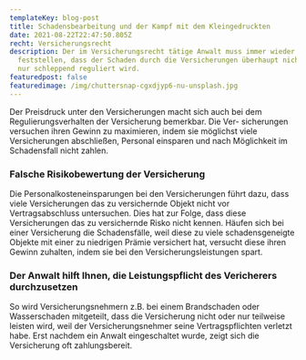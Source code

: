 ```yaml
---
templateKey: blog-post
title: Schadensbearbeitung und der Kampf mit dem Kleingedruckten
date: 2021-08-22T22:47:50.805Z
recht: Versicherungsrecht
description: Der im Versicherungsrecht tätige Anwalt muss immer wieder
  feststellen, dass der Schaden durch die Versicherungen überhaupt nicht oder
  nur schleppend reguliert wird.
featuredpost: false
featuredimage: /img/chuttersnap-cgxdjyp6-nu-unsplash.jpg
---
```

Der Preisdruck unter den Versicherungen macht sich auch bei dem Regulierungsverhalten der Versicherung bemerkbar. Die Ver- sicherungen versuchen ihren Gewinn zu maximieren, indem sie möglichst viele Versicherungen abschließen, Personal einsparen und nach Möglichkeit im Schadensfall nicht zahlen.

### Falsche Risikobewertung der Versicherung

Die Personalkosteneinsparungen bei den Versicherungen führt dazu, dass viele Versicherungen das zu versichernde Objekt nicht vor Vertragsabschluss untersuchen. Dies hat zur Folge, dass diese Versicherungen das zu versichernde Risko nicht kennen. Häufen sich bei einer Versicherung die Schadensfälle, weil diese zu viele schadensgeneigte Objekte mit einer zu niedrigen Prämie versichert hat, versucht diese ihren Gewinn zuhalten, indem sie bei den Versicherungsleistungen spart.

### Der Anwalt hilft Ihnen, die Leistungspflicht des Vericherers durchzusetzen

So wird Versicherungsnehmern z.B. bei einem Brandschaden oder Wasserschaden mitgeteilt, dass die Versicherung nicht oder nur teilweise leisten wird, weil der Versicherungsnehmer seine Vertragspflichten verletzt habe. Erst nachdem ein Anwalt eingeschaltet wurde, zeigt sich die Versicherung oft zahlungsbereit.